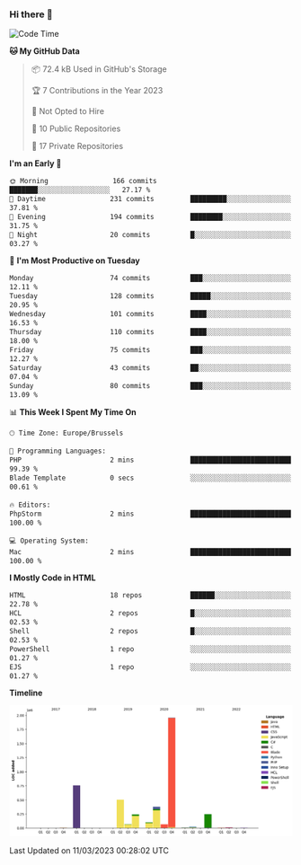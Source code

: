 ### Hi there 👋

<!--START_SECTION:waka-->
![Code Time](http://img.shields.io/badge/Code%20Time-1%2C218%20hrs%2029%20mins-blue)

**🐱 My GitHub Data** 

> 📦 72.4 kB Used in GitHub's Storage 
 > 
> 🏆 7 Contributions in the Year 2023
 > 
> 🚫 Not Opted to Hire
 > 
> 📜 10 Public Repositories 
 > 
> 🔑 17 Private Repositories 
 > 
**I'm an Early 🐤** 

```text
🌞 Morning                166 commits         ███████░░░░░░░░░░░░░░░░░░   27.17 % 
🌆 Daytime                231 commits         █████████░░░░░░░░░░░░░░░░   37.81 % 
🌃 Evening                194 commits         ████████░░░░░░░░░░░░░░░░░   31.75 % 
🌙 Night                  20 commits          █░░░░░░░░░░░░░░░░░░░░░░░░   03.27 % 
```
📅 **I'm Most Productive on Tuesday** 

```text
Monday                   74 commits          ███░░░░░░░░░░░░░░░░░░░░░░   12.11 % 
Tuesday                  128 commits         █████░░░░░░░░░░░░░░░░░░░░   20.95 % 
Wednesday                101 commits         ████░░░░░░░░░░░░░░░░░░░░░   16.53 % 
Thursday                 110 commits         ████░░░░░░░░░░░░░░░░░░░░░   18.00 % 
Friday                   75 commits          ███░░░░░░░░░░░░░░░░░░░░░░   12.27 % 
Saturday                 43 commits          ██░░░░░░░░░░░░░░░░░░░░░░░   07.04 % 
Sunday                   80 commits          ███░░░░░░░░░░░░░░░░░░░░░░   13.09 % 
```


📊 **This Week I Spent My Time On** 

```text
🕑︎ Time Zone: Europe/Brussels

💬 Programming Languages: 
PHP                      2 mins              █████████████████████████   99.39 % 
Blade Template           0 secs              ░░░░░░░░░░░░░░░░░░░░░░░░░   00.61 % 

🔥 Editors: 
PhpStorm                 2 mins              █████████████████████████   100.00 % 

💻 Operating System: 
Mac                      2 mins              █████████████████████████   100.00 % 
```

**I Mostly Code in HTML** 

```text
HTML                     18 repos            ██████░░░░░░░░░░░░░░░░░░░   22.78 % 
HCL                      2 repos             █░░░░░░░░░░░░░░░░░░░░░░░░   02.53 % 
Shell                    2 repos             █░░░░░░░░░░░░░░░░░░░░░░░░   02.53 % 
PowerShell               1 repo              ░░░░░░░░░░░░░░░░░░░░░░░░░   01.27 % 
EJS                      1 repo              ░░░░░░░░░░░░░░░░░░░░░░░░░   01.27 % 
```



**Timeline**

![Lines of Code chart](https://raw.githubusercontent.com/guillaumedeplancke/guillaumedeplancke/main/assets/bar_graph.png)


 Last Updated on 11/03/2023 00:28:02 UTC
<!--END_SECTION:waka-->

